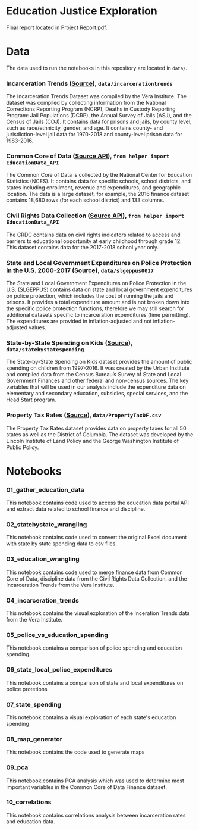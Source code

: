 # Education Justice Exploration
Final report located in Project Report.pdf.

# Data
The data used to run the notebooks in this repository are located in `data/`.

### Incarceration Trends ([Source](https://github.com/vera-institute/incarceration-trends)), `data/incarcerationtrends`
The Incarceration Trends Dataset was compiled by the Vera Institute.  The dataset was compiled by collecting information from the National Corrections Reporting Program (NCRP), Deaths in Custody Reporting Program: Jail Populations (DCRP), the Annual Survey of Jails (ASJ), and the Census of Jails (COJ).  It contains data for prisons and jails, by county level, such as race/ethnicity, gender, and age.  It contains county- and jurisdiction-level jail data for 1970-2018 and county-level prison data for 1983-2016.

### Common Core of Data ([Source API](https://educationdata.urban.org/api/v1)), `from helper import EducationData_API`
The Common Core of Data is collected by the National Center for Education Statistics (NCES). It contains data for specific schools, school districts, and states including enrollment, revenue and expenditures, and geographic location. The data is a large dataset, for example, the 2016 finance dataset contains 18,680 rows (for each school district) and 133 columns.

### Civil Rights Data Collection ([Source API](https://educationdata.urban.org/api/v1)), `from helper import EducationData_API`
The CRDC contains data on civil rights indicators related to access and barriers to educational opportunity at early childhood through grade 12.  This dataset contains data for the 2017-2018 school year only.

### State and Local Government Expenditures on Police Protection in the U.S. 2000-2017 ([Source](https://www.bjs.gov/index.cfm?ty=pbdetail&iid=6927)), `data/slgeppus0017`
The State and Local Government Expenditures on Police Protection in the U.S. (SLGEPPUS) contains data on state and local government expenditures on police protection, which includes the cost of running the jails and prisons.  It provides a total expenditure amount and is not broken down into the specific police protection functions, therefore we may still search for additional datasets specific to incarceration expenditures (time permitting).  The expenditures are provided in inflation-adjusted and not inflation-adjusted values.  

### State-by-State Spending on Kids ([Source](https://datacatalog.urban.org/dataset/state-state-spending-kids-dataset)), `data/statebystatespending`
The State-by-State Spending on Kids dataset provides the amount of public spending on children from 1997-2016.  It was created by the Urban Institute and compiled data from the Census Bureau’s Survey of State and Local Government Finances and other federal and non-census sources.  The key variables that will be used in our analysis include the expenditure data on elementary and secondary education, subsidies, special services, and the Head Start program. 

### Property Tax Rates ([Source](https://www.lincolninst.edu/research-data/data-toolkits/significant-features-property-tax/access-property-tax-database/property-tax-rates)), `data/PropertyTaxDF.csv`
The Property Tax Rates dataset provides data on property taxes for all 50 states as well as the District of Columbia.  The dataset was developed by the Lincoln Institute of Land Policy and the George Washington Institute of Public Policy.

# Notebooks

### 01_gather_education_data
This notebook contains code used to access the education data portal API and extract data related to school finance and discipline.

### 02_statebystate_wrangling
This notebook contains code used to convert the original Excel document with state by state spending data to csv files.

### 03_education_wrangling
This notebook contains code used to merge finance data from Common Core of Data, discipline data from the Civil Rights Data Collection, and the Incarceration Trends from the Vera Institute.

### 04_incarceration_trends
This notebook contains the visual exploration of the Inceration Trends data from the Vera Institute.

### 05_police_vs_education_spending
This notebook contains a comparison of police spending and education spending.

### 06_state_local_police_expenditures
This notebook contains a comparison of state and local expenditures on police protetions

### 07_state_spending
This notebook contains a visual exploration of each state's education spending

### 08_map_generator
This notebook contains the code used to generate maps

### 09_pca
This notebook contains PCA analysis which was used to determine most important variables in the Common Core of Data Finance dataset.

### 10_correlations
This notebook contains correlations analysis between incarceration rates and education data.
